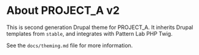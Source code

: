 # About PROJECT_A v2

This is second generation Drupal theme for PROJECT_A. It inherits Drupal templates
from `stable`, and integrates with Pattern Lab PHP Twig.

See the `docs/theming.md` file for more information.
